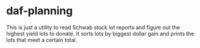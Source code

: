 # daf-planning

This is just a utility to read Schwab stock lot reports and figure out the highest yield lots to donate. It sorts lots by biggest dollar gain and prints the lots that meet a certain total.
